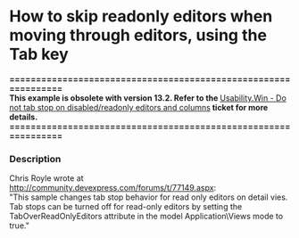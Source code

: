 # How to skip readonly editors when moving through editors, using the Tab key


<p><strong>===============================================================</strong><strong><br />
</strong><strong> </strong><strong>This example is obsolete with version 13.2. Refer to the </strong><a href="https://www.devexpress.com/Support/Center/p/S30850">Usability.Win - Do not tab stop on disabled/readonly editors and columns</a><strong> ticket for more details.</strong><strong><br />
===============================================================</strong></p><p><u></u></p><p><u></u></p>


<h3>Description</h3>

<p>Chris Royle wrote at <a href="http://community.devexpress.com/forums/t/77149.aspx">http://community.devexpress.com/forums/t/77149.aspx</a>:<br />
&quot;This sample changes tab stop behavior for read only editors on detail vies. Tab stops can be turned off for read-only editors by setting the TabOverReadOnlyEditors attribute in the model Application\Views mode to true.&quot;</p>

<br/>


